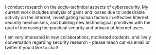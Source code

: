 I conduct research on the socio-technical aspects of cybersecurity. My current
work includes analysis of gains and losses due to undesirable activity on the
Internet, investigating human factors in effective Internet security
mechanisms, and building new technological primitives with the goal of
increasing the practical security and privacy of Internet users.

I am very interested in new collaborations, motivated students, and lively
conversation regarding security research - please reach out via email or
twitter if you'd like to chat!
